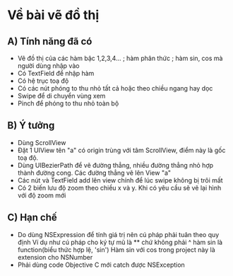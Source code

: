 # Về bài vẽ đồ thị

## A) Tính năng đã có
- Vẽ đồ thị của các hàm bậc 1,2,3,4... ; hàm phân thức ; hàm sin, cos  mà người dùng nhập vào
- Có TextField để nhập hàm
- Có hệ trục toạ độ
- Có các nút phóng to thu nhỏ tất cả hoặc theo chiều ngang hay dọc
- Swipe để di chuyển vùng xem
- Pinch để phóng to thu nhỏ toàn bộ

## B) Ý tưởng
- Dùng ScrollView
- Đặt 1 UIView tên "a" có origin trùng với tâm ScrollView, điểm này là gốc toạ độ.
- Dùng UIBezierPath để vẽ đường thẳng, nhiều đường thẳng nhỏ hợp thành đường cong. Các đường thẳng vẽ lên View "a"
- Các nút và TextField add lên view chính để lúc swipe không bị trôi mất
- Có 2 biến lưu độ zoom theo chiều x và y. Khi có yêu cầu sẽ vẽ lại hình với độ zoom mới

## C) Hạn chế
- Do dùng NSExpression để tính giá trị nên cú pháp phải tuân theo quy định
Ví dụ như cú pháp cho   ký tự mũ là    **   chứ không phải    ^
                                        hàm sin là      function(biểu thức hợp lệ, 'sin')
Hàm sin với cos trong project này là extension cho NSNumber
- Phải dùng code Objective C mới catch được NSException
